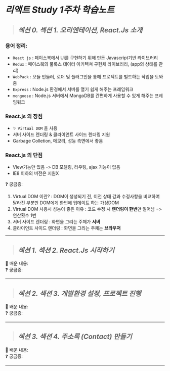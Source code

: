 # *리액트 Study 1주차 학습노트*

>## *섹션 0. 섹션 1. 오리엔테이션, React.Js 소개*  
### 용어 정리:   
* `React js` : 페이스북에서 Ui를 구현하기 위해 만든 Javascript기반 라이브러리  
* `Redux` : 페이스북의 풀룩스 데이터 아키텍쳐 구현체 라이브러리, (app의 상태를 관리)  
* `WebPack` : 모듈 번들러, 로더 및 플러그인을 통해 프로젝트를 빌드하는 작업을 도와줌  
* `Express` : Node.js 환경에서 서버를 열기 쉽게 해주는 프레임워크  
* `mongoose` : Node.js 서버에서 MongoDB를 간편하게 사용할 수 있게 해주는 프레임워크  
### React.js 의 장점
* ✨ `Virtual DOM` 을 사용
* 서버 사이드 렌더링 & 클라이언트 사이드 렌더링 지원
* Garbage Colletion, 메모리, 성능 측면에서 좋음  
### React.js 의 단점
* View기능만 있음 -> DB 모델링, 라우팅, ajax 기능이 없음 
* IE8 이하의 버전은 지원X  



❓ 궁금증:  
1. Virtual DOM 이란? : DOM이 생성되기 전, 이전 상태 값과 수정사항을 비교하여 달라진 부분만 DOM에게 한번에 업데이트 하는 가상DOM  
2. Virtual DOM 사용시 성능이 좋은 이유 : 코드 수정 시 <b>렌더링이 한번</b>만 일어남 => 연산횟수 1번  
3. 서버 사이드 렌더링 : 화면을 그리는 주체가 <b>서버</b>
4. 클라이언트 사이드 렌더링 : 화면을 그리는 주체는 <b>브라우저</b>

___
>## *섹션 1. 섹션 2. React.Js 시작하기*
📖 배운 내용:   
❓ 궁금증:
___
>## *섹션 2. 섹션 3. 개발환경 설정, 프로젝트 진행*
📖 배운 내용:   
❓ 궁금증:
___

>## *섹션 3. 섹션 4. 주소록 (Contact) 만들기*
📖 배운 내용:   
❓ 궁금증:
___